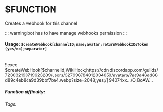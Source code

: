 # $FUNCTION
Creates a webhook for this channel

::: warning bot has to have manage webhooks permission
:::

#### Usage: `$createWebhook[channelID;name;avatar;returnWebhookID&Token (yes/no);separator]`
<br/>
<discord-messages>
	<discord-message :bot="false" role-color="#ffcc9a" author="Member">
		!!exec $createWebHook[$channelid;WikiHook;https://cdn.discordapp.com/guilds/723032190719623289/users/327996784012034050/avatars/7aa9a46ad68d89c4eb8da9d39bbf7ba4.webp?size=2048;yes;/]
	</discord-message>
	<discord-message :bot="true" role-color="#0099ff" author="Custom Command" avatar="https://media.discordapp.net/avatars/725721249652670555/781224f90c3b841ba5b40678e032f74a.webp">
94074xx.../O_BoAW...
	</discord-message>
</discord-messages>

##### Function difficulty: <Badge type="warning" text="Medium" vertical="middle" /> 
###### Tags: <Badge type="tip" text="" vertical="middle" /> <Badge type="tip" text="TAG 2" vertical="middle" />